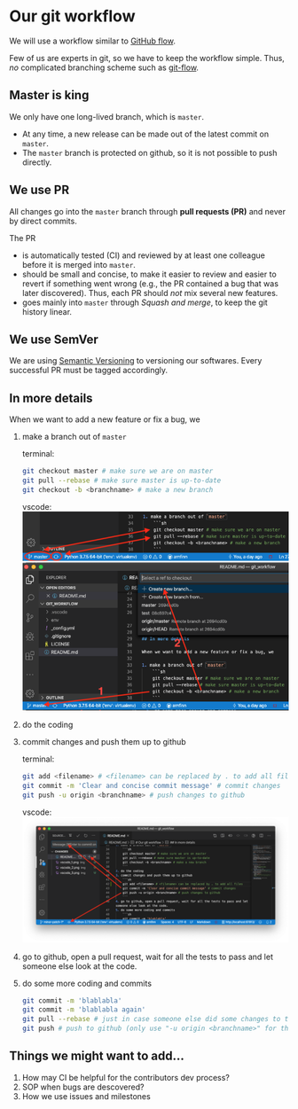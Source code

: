 # Our git workflow

We will use a workflow similar to [GitHub flow](https://guides.github.com/introduction/flow/).

Few of us are experts in git, so we have to keep the workflow simple.
Thus, *no* complicated branching scheme such as [git-flow](https://nvie.com/posts/a-successful-git-branching-model/).

## Master is king

We only have one long-lived branch, which is `master`.

- At any time, a new release can be made out of the latest commit on `master`.
- The `master` branch is protected on github, so it is not possible to push directly.

## We use PR

All changes go into the `master` branch through **pull requests (PR)** and never by direct commits.

The PR
- is automatically tested (CI) and reviewed by at least one colleague before it is merged into `master`.
- should be small and concise, to make it easier to review and easier to revert if something went wrong (e.g., the PR contained a bug that was later discovered). Thus, each PR should *not* mix several new features.
- goes mainly into `master` through *Squash and merge*, to keep the git history linear.

## We use SemVer

We are using [Semantic Versioning](https://semver.org/) to versioning our softwares. Every successful PR must be tagged accordingly.


## In more details

When we want to add a new feature or fix a bug, we

1. make a branch out of `master`
    
    terminal:
    ```sh
    git checkout master # make sure we are on master
    git pull --rebase # make sure master is up-to-date
    git checkout -b <branchname> # make a new branch
    ```
    vscode:
    ![alt text](img/vscode_1.png)
    ![alt text](img/vscode_2.png)
2. do the coding
3. commit changes and push them up to github
   
   terminal:
    ```sh
    git add <filename> # <filename> can be replaced by . to add all files
    git commit -m 'Clear and concise commit message' # commit changes
    git push -u origin <branchname> # push changes to github
    ```
    vscode:
    ![alt text](img/vscode_3.png)
4. go to github, open a pull request, wait for all the tests to pass and let someone else look at the code.
5. do some more coding and commits
    ```sh
    git commit -m 'blablabla'
    git commit -m 'blablabla again'
    git pull --rebase # just in case someone else did some changes to this branch
    git push # push to github (only use "-u origin <branchname>" for the first push)
    ```
    
## Things we might want to add...
1. How may CI be helpful for the contributors dev process?
1. SOP when bugs are descovered?
1. How we use issues and milestones

